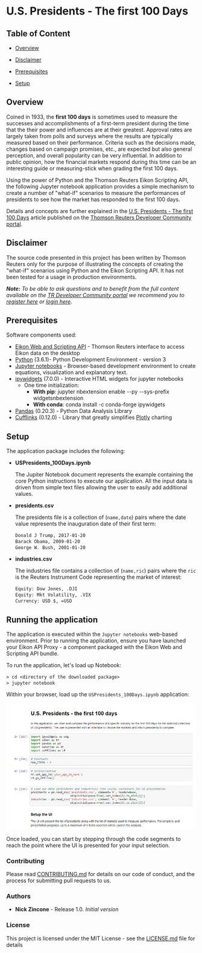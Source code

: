 # U.S. Presidents - The first 100 Days


## Table of Content

* [Overview](#overview)

* [Disclaimer](#disclaimer)

* [Prerequisites](#prerequisites)

* [Setup](#setup)


## <a id="overview"></a>Overview
Coined in 1933, the **first 100 days** is sometimes used to measure the successes and accomplishments of a first-term president during the time that the their power and influences are at their greatest.  Approval rates are largely taken from polls and surveys where the results are typically measured based on their performance.  Criteria such as the decisions made, changes based on campaign promises, etc., are expected but also general perception, and overall popularity can be very influential. In addition to public opinion, how the financial markets respond during this time can be an interesting guide or measuring-stick when grading the first 100 days.  

Using the power of Python and the Thomson Reuters Eikon Scripting API, the following Jupyter notebook application provides a simple mechanism to create a number of "what-if" scenarios to measure the performances of presidents to see how the market has responded to the first 100 days.

Details and concepts are further explained in the [U.S. Presidents - The first 100 Days](https://developers.thomsonreuters.com/article/us-presidents-first-100-days) article published on the [Thomson Reuters Developer Community portal](https://developers.thomsonreuters.com).

## <a id="disclaimer"></a>Disclaimer
The source code presented in this project has been written by Thomson Reuters only for the purpose of illustrating the concepts of creating the "what-if" scenarios using Python and the Eikon Scripting API.  It has not been tested for a usage in production environments.

***Note:** To be able to ask questions and to benefit from the full content available on the [TR Developer Community portal](https://developers.thomsonreuters.com) we recommend you to [register here]( https://developers.thomsonreuters.com/iam/register) or [login here]( https://developers.thomsonreuters.com/iam/login?destination_path=Lw%3D%3D).*

## <a name="prerequisite"></a>Prerequisites

Software components used:

* [Eikon Web and Scripting API](https://developers.thomsonreuters.com/eikon-apis/eikon-web-and-scripting-apis) - Thomson Reuters interface to access Eikon data on the desktop
* [Python](https://www.python.org/downloads/release/python-361/) (3.6.1)- Python Development Environment - version 3
* [Jupyter notebooks](http://jupyter.org/) - Browser-based development environment to create equations, visualization and explanatory text.
* [ipywidgets](https://github.com/jupyter-widgets/ipywidgets) (7.0.0) - Interactive HTML widgets for jupyter notebooks
  * One time initialization:
    * **With pip**: jupyter nbextension enable --py --sys-prefix widgetsnbextension
    * **With conda**: conda install -c conda-forge ipywidgets 
* [Pandas](http://pandas.pydata.org/) (0.20.3) - Python Data Analysis Library
* [Cufflinks](https://plot.ly/ipython-notebooks/cufflinks/#cufflinks-reference) (0.12.0)  - Library that greatly simplifies [Plotly](https://plot.ly/feed/) charting  

## <a name="setup"></a>Setup

The application package includes the following:
* **USPresidents_100Days.ipynb**
  
  The Jupiter Notebook document represents the example containing the core Python instructions to execute our application.  All the input data is driven from simple text files allowing the user to easily add additional values.

* **presidents.csv**
  
  The presidents file is a collection of (`name,date`) pairs where the date value represents the inauguration date of their first term:
  ```text
  Donald J Trump, 2017-01-20
  Barack Obama, 2009-01-20 
  George W. Bush, 2001-01-20
  ```

* **industries.csv**

  The industries file contains a collection of (`name,ric`) pairs where the `ric` is the Reuters Instrument Code representing the market of interest:

  ```text
  Equity: Dow Jones, .DJI
  Equity: Mkt Volatility, .VIX
  Currency: USD $, =USD
  ```

## Running the application

The application is executed within the `Jupyter notebooks` web-based environment.  Prior to running the application, ensure you have launched your Eikon API Proxy - a component packaged with the Eikon Web and Scripting API bundle.
 
  To run the application, let's load up Notebook:

  ```text
  > cd <directory of the downloaded package>
  > jupyter notebook
  ```

Within your browser, load up the `USPresidents_100Days.ipynb` application:

![program](images/scr1.png)

Once loaded, you can start by stepping through the code segments to reach the point where the UI is presented for your input selection.

### <a id="contributing"></a>Contributing

Please read [CONTRIBUTING.md](https://gist.github.com/PurpleBooth/b24679402957c63ec426) for details on our code of conduct, and the process for submitting pull requests to us.

### <a id="authors"></a>Authors

* **Nick Zincone** - Release 1.0.  *Initial version*

### <a id="license"></a>License

This project is licensed under the MIT License - see the [LICENSE.md](LICENSE.md) file for details

